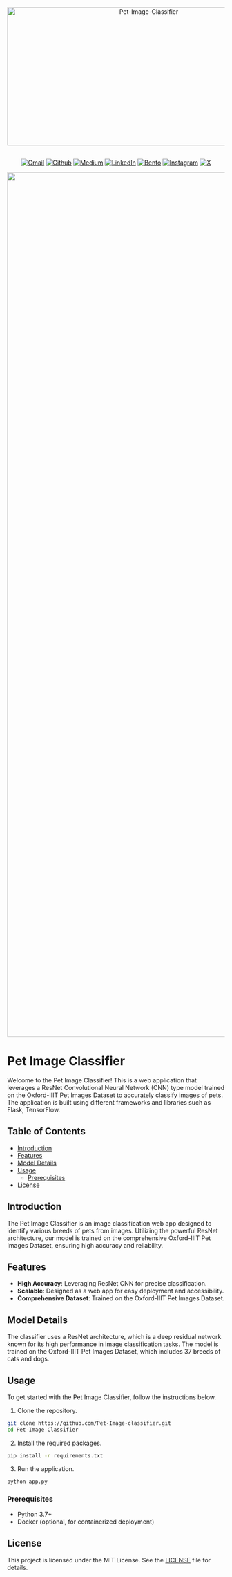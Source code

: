 <div align="center">
    <img src="https://socialify.git.ci/yashksaini-coder/Pet-Image-Classifier/image?description=1&descriptionEditable=Pet%27s%20Image%20classifier%20based%20on%20Resnet%20CNN%20model&font=Rokkitt&forks=1&issues=1&language=1&logo=https%3A%2F%2Fi.pinimg.com%2F564x%2F82%2F7c%2F62%2F827c62e991d31a57b8f369f473e70cea.jpg&name=1&owner=1&pattern=Solid&pulls=1&stargazers=1&theme=Light" alt="Pet-Image-Classifier" width="640" height="320" />
</div>
<br>
<div align='center'>

  [![Gmail](https://img.shields.io/badge/Gmail-D14836?style=for-the-badge&logo=gmail&logoColor=white)](mailto:ys3853428@gmail.com)
  [![Github](https://img.shields.io/badge/GitHub-100000?style=for-the-badge&logo=github&logoColor=white)](https://github.com/yashksaini-coder)
  [![Medium](https://img.shields.io/badge/Medium-12100E?style=for-the-badge&logo=medium&logoColor=white)](https://medium.com/@yashksaini)
  [![LinkedIn](https://img.shields.io/badge/LinkedIn-0077B5?style=for-the-badge&logo=linkedin&logoColor=white)](https://www.linkedin.com/in/yashksaini/)
  [![Bento](https://img.shields.io/badge/Bento-768CFF.svg?style=for-the-badge&logo=Bento&logoColor=white)](https://bento.me/yashksaini)
  [![Instagram](https://img.shields.io/badge/Instagram-%23E4405F.svg?style=for-the-badge&logo=Instagram&logoColor=white)](https://www.instagram.com/yashksaini.codes/)
  [![X](https://img.shields.io/badge/X-%23000000.svg?style=for-the-badge&logo=X&logoColor=white)](https://twitter.com/EasycodesDev)
   
</div>
<img width="2000rem" src="https://raw.githubusercontent.com/SamirPaulb/SamirPaulb/main/assets/rainbow-superthin.webp"><br>

# Pet Image Classifier

Welcome to the Pet Image Classifier! This is a web application that leverages a ResNet Convolutional Neural Network (CNN) type model trained on the Oxford-IIIT Pet Images Dataset to accurately classify images of pets. The application is built using different frameworks and libraries such as Flask, TensorFlow.

## Table of Contents

- [Introduction](#introduction)
- [Features](#features)
- [Model Details](#model-details)
- [Usage](#usage)
  - [Prerequisites](#prerequisites)
- [License](#license)

## Introduction

The Pet Image Classifier is an image classification web app designed to identify various breeds of pets from images. Utilizing the powerful ResNet architecture, our model is trained on the comprehensive Oxford-IIIT Pet Images Dataset, ensuring high accuracy and reliability.

## Features

- **High Accuracy**: Leveraging ResNet CNN for precise classification.
- **Scalable**: Designed as a web app for easy deployment and accessibility.
- **Comprehensive Dataset**: Trained on the Oxford-IIIT Pet Images Dataset.

## Model Details

The classifier uses a ResNet architecture, which is a deep residual network known for its high performance in image classification tasks. The model is trained on the Oxford-IIIT Pet Images Dataset, which includes 37 breeds of cats and dogs.

## Usage

To get started with the Pet Image Classifier, follow the instructions below.

1. Clone the repository.

```bash
git clone https://github.com/Pet-Image-classifier.git
cd Pet-Image-Classifier
```

2. Install the required packages.
    
```bash
pip install -r requirements.txt
```

3. Run the application.
    
```bash
python app.py
```

### Prerequisites

- Python 3.7+
- Docker (optional, for containerized deployment)

## License

This project is licensed under the MIT License. See the [LICENSE](LICENSE) file for details.
